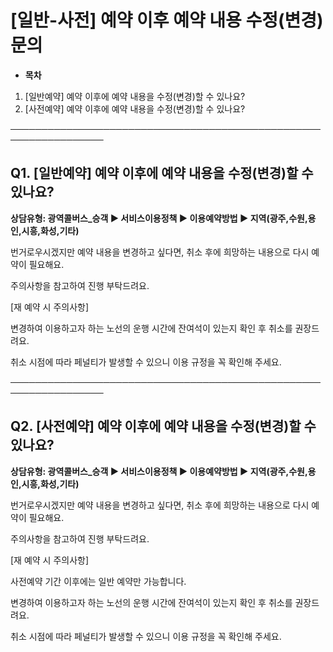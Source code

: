 # [일반-사전] 예약 이후 예약 내용 수정(변경) 문의

* **목차**

1. [일반예약] 예약 이후에 예약 내용을 수정(변경)할 수 있나요?
2. [사전예약] 예약 이후에 예약 내용을 수정(변경)할 수 있나요?

─────────────────────────────────────────────────────────────────

**Q1. [일반예약] 예약 이후에 예약 내용을 수정(변경)할 수 있나요?**
-------------------------------------------

**상담유형: 광역콜버스\_승객 ▶ 서비스이용정책 ▶ 이용예약방법 ▶ 지역(광주,수원,용인,시흥,화성,기타)**

번거로우시겠지만 예약 내용을 변경하고 싶다면, 취소 후에 희망하는 내용으로 다시 예약이 필요해요.

주의사항을 참고하여 진행 부탁드려요.

[재 예약 시 주의사항]

변경하여 이용하고자 하는 노선의 운행 시간에 잔여석이 있는지 확인 후 취소를 권장드려요.

취소 시점에 따라 페널티가 발생할 수 있으니 이용 규정을 꼭 확인해 주세요.

─────────────────────────────────────────────────────────────────

**Q2. [사전예약] 예약 이후에 예약 내용을 수정(변경)할 수 있나요?**
-------------------------------------------

**상담유형: 광역콜버스\_승객 ▶ 서비스이용정책 ▶ 이용예약방법 ▶ 지역(광주,수원,용인,시흥,화성,기타)**

번거로우시겠지만 예약 내용을 변경하고 싶다면, 취소 후에 희망하는 내용으로 다시 예약이 필요해요.

주의사항을 참고하여 진행 부탁드려요.

[재 예약 시 주의사항]

사전예약 기간 이후에는 일반 예약만 가능합니다.

변경하여 이용하고자 하는 노선의 운행 시간에 잔여석이 있는지 확인 후 취소를 권장드려요.

취소 시점에 따라 페널티가 발생할 수 있으니 이용 규정을 꼭 확인해 주세요.